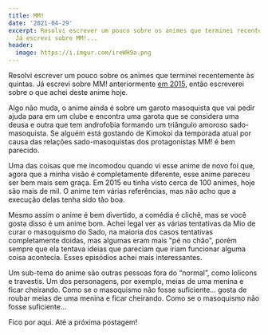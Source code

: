 ```yaml
---
title: MM!
date: '2021-04-29'
excerpt: Resolvi escrever um pouco sobre os animes que terminei recentemente às quintas.
  Já escrevi sobre MM!...
header:
  image: https://i.imgur.com/ireWH9a.png
---
```




Resolvi escrever um pouco sobre os animes que terminei recentemente às quintas. Já escrevi sobre MM! anteriormente [em 2015](https://qgustavor.tk/mm/), então escreverei sobre o que achei deste anime hoje.

Algo não muda, o anime ainda é sobre um garoto masoquista que vai pedir ajuda para em um clube e encontra uma garota que se considera uma deusa e outra que tem androfobia formando um triângulo amoroso sado-masoquista. Se alguém está gostando de Kimokoi da temporada atual por causa das relações sado-masoquistas dos protagonistas MM! é bem parecido.

Uma das coisas que me incomodou quando vi esse anime de novo foi que, agora que a minha visão é completamente diferente, esse anime pareceu ser bem mais sem graça. Em 2015 eu tinha visto cerca de 100 animes, hoje são mais de mil. O anime tem várias referências, mas não acho que a execução delas tenha sido tão boa.

Mesmo assim o anime é bem divertido, a comédia é clichê, mas se você gosta disso é um anime bom. Achei legal ver as várias tentativas da Mio de curar o masoquismo do Sado, na maioria dos casos tentativas completamente doidas, mas algumas eram mais "pé no chão", porém sempre que ela tentava ideias que pareciam que iriam funcionar alguma coisa acontecia. Esses episódios achei mais interessantes.

Um sub-tema do anime são outras pessoas fora do “normal”, como lolicons e travestis. Um dos personagens, por exemplo, meias de uma menina e ficar cheirando. Como se o masoquismo não fosse suficiente… gosta de roubar meias de uma menina e ficar cheirando. Como se o masoquismo não fosse suficiente…

Fico por aqui. Até a próxima postagem!
